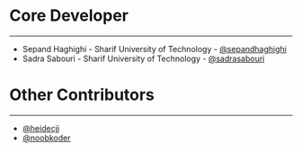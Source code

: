 # Core Developer #

----------
- Sepand Haghighi - Sharif University of Technology - [@sepandhaghighi](http://github.com/sepandhaghighi)
- Sadra Sabouri - Sharif University of Technology - [@sadrasabouri](https://github.com/sadrasabouri)

# Other Contributors #
----------
- [@heidecjj](https://github.com/heidecjj)
- [@noobkoder](https://github.com/n00bkoder)
